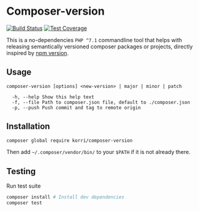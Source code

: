 # Composer-version
[![Build Status](https://travis-ci.org/Korri/composer-version.svg?branch=master)](https://travis-ci.org/Korri/composer-version)
[![Test Coverage](https://codeclimate.com/github/Korri/composer-version/badges/coverage.svg)](https://codeclimate.com/github/Korri/composer-version/coverage)

This is a no-dependencies `PHP ^7.1` commandline tool that helps with releasing semantically
versioned composer packages or projects, directly inspired by [npm version](https://docs.npmjs.com/cli/version).


## Usage

```
composer-version [options] <new-version> | major | minor | patch

  -h, --help Show this help text
  -f, --file Path to composer.json file, default to ./composer.json
  -p, --push Push commit and tag to remote origin
```


## Installation

```bash
composer global require korri/composer-version
```
Then add `~/.composer/vendor/bin/` to your `$PATH` if it is not already there.

## Testing

Run test suite
```bash
composer install # Install dev dependencies
composer test
```